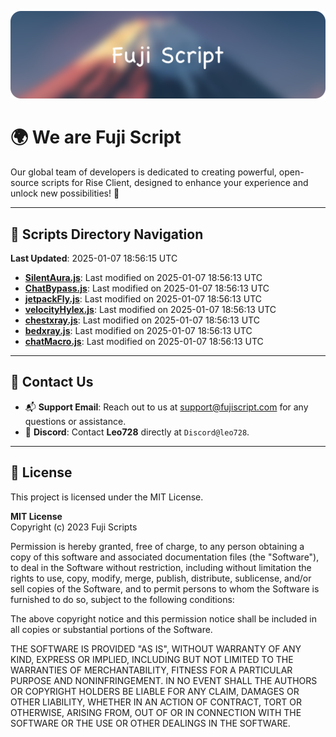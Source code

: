 ![Banner](.github/b.webp)

# 🌍 **We are Fuji Script**

Our global team of developers is dedicated to creating powerful, open-source scripts for Rise Client, designed to enhance your experience and unlock new possibilities! 🌟

---
<!-- SCRIPTS_NAVIGATION_START -->
## 📂 **Scripts Directory Navigation**

**Last Updated**: 2025-01-07 18:56:15 UTC

- **[SilentAura.js](scripts/SilentAura.js)**: Last modified on 2025-01-07 18:56:13 UTC
- **[ChatBypass.js](scripts/ChatBypass.js)**: Last modified on 2025-01-07 18:56:13 UTC
- **[jetpackFly.js](scripts/jetpackFly.js)**: Last modified on 2025-01-07 18:56:13 UTC
- **[velocityHylex.js](scripts/velocityHylex.js)**: Last modified on 2025-01-07 18:56:13 UTC
- **[chestxray.js](scripts/chestxray.js)**: Last modified on 2025-01-07 18:56:13 UTC
- **[bedxray.js](scripts/bedxray.js)**: Last modified on 2025-01-07 18:56:13 UTC
- **[chatMacro.js](scripts/chatMacro.js)**: Last modified on 2025-01-07 18:56:13 UTC

<!-- SCRIPTS_NAVIGATION_END -->

---

## 💬 **Contact Us**  
- 📬 **Support Email**: Reach out to us at [support@fujiscript.com](mailto:support@fujiscript.com) for any questions or assistance.  
- 💬 **Discord**: Contact **Leo728** directly at `Discord@leo728`.

---

## 📜 **License**

This project is licensed under the MIT License.  

**MIT License**  
Copyright (c) 2023 Fuji Scripts  

Permission is hereby granted, free of charge, to any person obtaining a copy of this software and associated documentation files (the "Software"), to deal in the Software without restriction, including without limitation the rights to use, copy, modify, merge, publish, distribute, sublicense, and/or sell copies of the Software, and to permit persons to whom the Software is furnished to do so, subject to the following conditions:  

The above copyright notice and this permission notice shall be included in all copies or substantial portions of the Software.  

THE SOFTWARE IS PROVIDED "AS IS", WITHOUT WARRANTY OF ANY KIND, EXPRESS OR IMPLIED, INCLUDING BUT NOT LIMITED TO THE WARRANTIES OF MERCHANTABILITY, FITNESS FOR A PARTICULAR PURPOSE AND NONINFRINGEMENT. IN NO EVENT SHALL THE AUTHORS OR COPYRIGHT HOLDERS BE LIABLE FOR ANY CLAIM, DAMAGES OR OTHER LIABILITY, WHETHER IN AN ACTION OF CONTRACT, TORT OR OTHERWISE, ARISING FROM, OUT OF OR IN CONNECTION WITH THE SOFTWARE OR THE USE OR OTHER DEALINGS IN THE SOFTWARE.  
